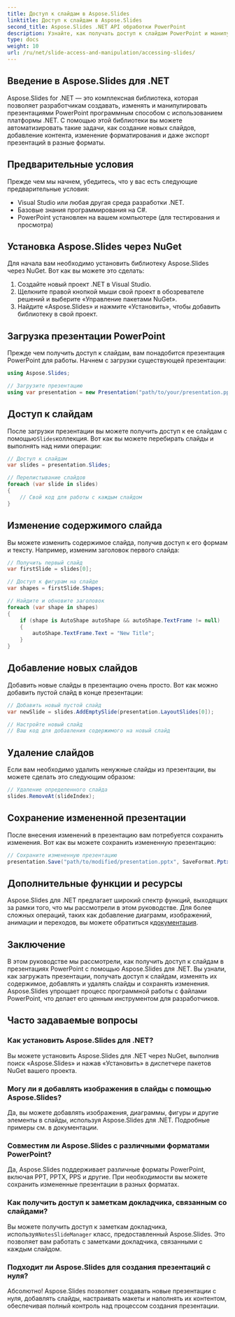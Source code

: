 ```yaml
---
title: Доступ к слайдам в Aspose.Slides
linktitle: Доступ к слайдам в Aspose.Slides
second_title: Aspose.Slides .NET API обработки PowerPoint
description: Узнайте, как получать доступ к слайдам PowerPoint и манипулировать ими программно с помощью Aspose.Slides for .NET. Это пошаговое руководство описывает загрузку, изменение и сохранение презентаций, а также примеры исходного кода.
type: docs
weight: 10
url: /ru/net/slide-access-and-manipulation/accessing-slides/
---
```


## Введение в Aspose.Slides для .NET

Aspose.Slides for .NET — это комплексная библиотека, которая позволяет разработчикам создавать, изменять и манипулировать презентациями PowerPoint программным способом с использованием платформы .NET. С помощью этой библиотеки вы можете автоматизировать такие задачи, как создание новых слайдов, добавление контента, изменение форматирования и даже экспорт презентаций в разные форматы.

## Предварительные условия

Прежде чем мы начнем, убедитесь, что у вас есть следующие предварительные условия:

- Visual Studio или любая другая среда разработки .NET.
- Базовые знания программирования на C#.
- PowerPoint установлен на вашем компьютере (для тестирования и просмотра)

## Установка Aspose.Slides через NuGet

Для начала вам необходимо установить библиотеку Aspose.Slides через NuGet. Вот как вы можете это сделать:

1. Создайте новый проект .NET в Visual Studio.
2. Щелкните правой кнопкой мыши свой проект в обозревателе решений и выберите «Управление пакетами NuGet».
3. Найдите «Aspose.Slides» и нажмите «Установить», чтобы добавить библиотеку в свой проект.

## Загрузка презентации PowerPoint

Прежде чем получить доступ к слайдам, вам понадобится презентация PowerPoint для работы. Начнем с загрузки существующей презентации:

```csharp
using Aspose.Slides;

// Загрузите презентацию
using var presentation = new Presentation("path/to/your/presentation.pptx");
```

## Доступ к слайдам

 После загрузки презентации вы можете получить доступ к ее слайдам с помощью`Slides`коллекция. Вот как вы можете перебирать слайды и выполнять над ними операции:

```csharp
// Доступ к слайдам
var slides = presentation.Slides;

// Перелистывание слайдов
foreach (var slide in slides)
{
    // Свой код для работы с каждым слайдом
}
```

## Изменение содержимого слайда

Вы можете изменить содержимое слайда, получив доступ к его формам и тексту. Например, изменим заголовок первого слайда:

```csharp
// Получить первый слайд
var firstSlide = slides[0];

// Доступ к фигурам на слайде
var shapes = firstSlide.Shapes;

// Найдите и обновите заголовок
foreach (var shape in shapes)
{
    if (shape is AutoShape autoShape && autoShape.TextFrame != null)
    {
        autoShape.TextFrame.Text = "New Title";
    }
}
```

## Добавление новых слайдов

Добавить новые слайды в презентацию очень просто. Вот как можно добавить пустой слайд в конце презентации:

```csharp
// Добавить новый пустой слайд
var newSlide = slides.AddEmptySlide(presentation.LayoutSlides[0]);

// Настройте новый слайд
// Ваш код для добавления содержимого на новый слайд
```

## Удаление слайдов

Если вам необходимо удалить ненужные слайды из презентации, вы можете сделать это следующим образом:

```csharp
// Удаление определенного слайда
slides.RemoveAt(slideIndex);
```

## Сохранение измененной презентации

После внесения изменений в презентацию вам потребуется сохранить изменения. Вот как вы можете сохранить измененную презентацию:

```csharp
// Сохраните измененную презентацию
presentation.Save("path/to/modified/presentation.pptx", SaveFormat.Pptx);
```

## Дополнительные функции и ресурсы

Aspose.Slides для .NET предлагает широкий спектр функций, выходящих за рамки того, что мы рассмотрели в этом руководстве. Для более сложных операций, таких как добавление диаграмм, изображений, анимации и переходов, вы можете обратиться к[документация](https://reference.aspose.com/slides/net/).

## Заключение

В этом руководстве мы рассмотрели, как получить доступ к слайдам в презентациях PowerPoint с помощью Aspose.Slides для .NET. Вы узнали, как загружать презентации, получать доступ к слайдам, изменять их содержимое, добавлять и удалять слайды и сохранять изменения. Aspose.Slides упрощает процесс программной работы с файлами PowerPoint, что делает его ценным инструментом для разработчиков.

## Часто задаваемые вопросы

### Как установить Aspose.Slides для .NET?

Вы можете установить Aspose.Slides для .NET через NuGet, выполнив поиск «Aspose.Slides» и нажав «Установить» в диспетчере пакетов NuGet вашего проекта.

### Могу ли я добавлять изображения в слайды с помощью Aspose.Slides?

Да, вы можете добавлять изображения, диаграммы, фигуры и другие элементы в слайды, используя Aspose.Slides для .NET. Подробные примеры см. в документации.

### Совместим ли Aspose.Slides с различными форматами PowerPoint?

Да, Aspose.Slides поддерживает различные форматы PowerPoint, включая PPT, PPTX, PPS и другие. При необходимости вы можете сохранить измененные презентации в разных форматах.

### Как получить доступ к заметкам докладчика, связанным со слайдами?

 Вы можете получить доступ к заметкам докладчика, используя`NotesSlideManager` класс, предоставленный Aspose.Slides. Это позволяет вам работать с заметками докладчика, связанными с каждым слайдом.

### Подходит ли Aspose.Slides для создания презентаций с нуля?

Абсолютно! Aspose.Slides позволяет создавать новые презентации с нуля, добавлять слайды, настраивать макеты и наполнять их контентом, обеспечивая полный контроль над процессом создания презентации.